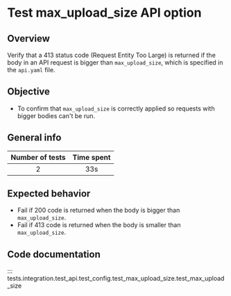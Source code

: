 # Test max_upload_size API option

## Overview 

Verify that a 413 status code (Request Entity Too Large) is returned if the body in an API request is bigger than `max_upload_size`, which is specified in the `api.yaml` file.

## Objective

- To confirm that `max_upload_size` is correctly applied so requests with bigger bodies can't be run.

## General info

| Number of tests | Time spent |
|:--:|:--:|
| 2 | 33s |

## Expected behavior

- Fail if 200 code is returned when the body is bigger than `max_upload_size`.
- Fail if 413 code is returned when the body is smaller than `max_upload_size`.

## Code documentation

::: tests.integration.test_api.test_config.test_max_upload_size.test_max_upload_size
